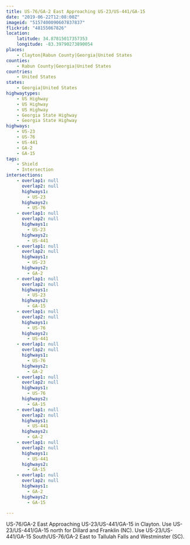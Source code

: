 ```yaml
---
title: US-76/GA-2 East Approaching US-23/US-441/GA-15
date: "2019-06-22T12:08:00Z"
imageid: "5157400090607837837"
flickrid: "48155067826"
location:
    latitude: 34.87815017357353
    longitude: -83.39790273890054
places:
    - Clayton|Rabun County|Georgia|United States
counties:
    - Rabun County|Georgia|United States
countries:
    - United States
states:
    - Georgia|United States
highwaytypes:
    - US Highway
    - US Highway
    - US Highway
    - Georgia State Highway
    - Georgia State Highway
highways:
    - US-23
    - US-76
    - US-441
    - GA-2
    - GA-15
tags:
    - Shield
    - Intersection
intersections:
    - overlap1: null
      overlap2: null
      highways1:
        - US-23
      highways2:
        - US-76
    - overlap1: null
      overlap2: null
      highways1:
        - US-23
      highways2:
        - US-441
    - overlap1: null
      overlap2: null
      highways1:
        - US-23
      highways2:
        - GA-2
    - overlap1: null
      overlap2: null
      highways1:
        - US-23
      highways2:
        - GA-15
    - overlap1: null
      overlap2: null
      highways1:
        - US-76
      highways2:
        - US-441
    - overlap1: null
      overlap2: null
      highways1:
        - US-76
      highways2:
        - GA-2
    - overlap1: null
      overlap2: null
      highways1:
        - US-76
      highways2:
        - GA-15
    - overlap1: null
      overlap2: null
      highways1:
        - US-441
      highways2:
        - GA-2
    - overlap1: null
      overlap2: null
      highways1:
        - US-441
      highways2:
        - GA-15
    - overlap1: null
      overlap2: null
      highways1:
        - GA-2
      highways2:
        - GA-15

---
```

US-76/GA-2 East Approaching US-23/US-441/GA-15 in Clayton.  Use US-23/US-441/GA-15 north for Dillard and Franklin (NC).  Use US-23/US-441/GA-15 South/US-76/GA-2 East to Tallulah Falls and Westminster (SC).